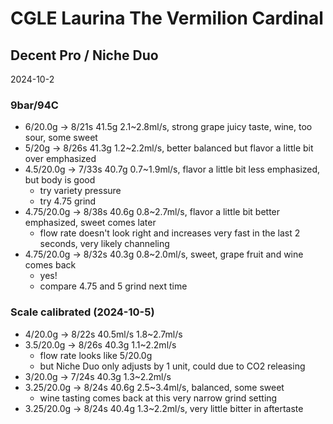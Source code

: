 # CGLE Laurina The Vermilion Cardinal

## Decent Pro / Niche Duo

2024-10-2

### 9bar/94C

- 6/20.0g -> 8/21s 41.5g 2.1\~2.8ml/s, strong grape juicy taste, wine, too sour, some sweet
- 5/20g -> 8/26s 41.3g 1.2\~2.2ml/s, better balanced but flavor a little bit over emphasized
- 4.5/20.0g -> 7/33s 40.7g 0.7\~1.9ml/s, flavor a little bit less emphasized, but body is good
  - try variety pressure
  - try 4.75 grind
- 4.75/20.0g -> 8/38s 40.6g 0.8\~2.7ml/s, flavor a little bit better emphasized, sweet comes later
  - flow rate doesn't look right and increases very fast in the last 2 seconds, very likely channeling
- 4.75/20.0g -> 8/32s 40.3g 0.8\~2.0ml/s, sweet, grape fruit and wine comes back
  - yes!
  - compare 4.75 and 5 grind next time

### Scale calibrated (2024-10-5)

- 4/20.0g -> 8/22s 40.5ml/s 1.8\~2.7ml/s
- 3.5/20.0g -> 8/26s 40.3g 1.1\~2.2ml/s
  - flow rate looks like 5/20.0g
  - but Niche Duo only adjusts by 1 unit, could due to CO2 releasing
- 3/20.0g -> 7/24s 40.3g 1.3\~2.2ml/s
- 3.25/20.0g -> 8/24s 40.6g 2.5\~3.4ml/s, balanced, some sweet
  - wine tasting comes back at this very narrow grind setting
- 3.25/20.0g -> 8/24s 40.4g 1.3\~2.2ml/s, very little bitter in aftertaste
